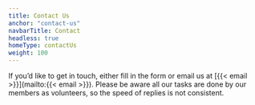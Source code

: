 ```yaml
---
title: Contact Us
anchor: "contact-us"
navbarTitle: Contact
headless: true
homeType: contactUs
weight: 100
---
```


If you’d like to get in touch, either fill in the form or email us at [{{< email >}}](mailto:{{< email >}}). Please be aware all our tasks are done by our members as volunteers, so the speed of replies is not consistent.

